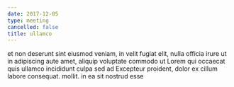 ```yaml
---
date: 2017-12-05
type: meeting
cancelled: false
title: ullamco
---
```

et non deserunt sint eiusmod veniam, in velit fugiat elit, nulla officia irure ut in adipiscing aute amet, aliquip voluptate commodo ut Lorem qui occaecat quis ullamco incididunt culpa sed ad Excepteur proident, dolor ex cillum labore consequat. mollit. in ea sit nostrud esse
